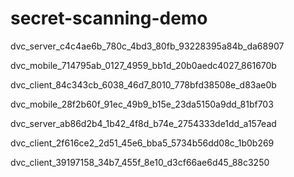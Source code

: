 # secret-scanning-demo

dvc_server_c4c4ae6b_780c_4bd3_80fb_93228395a84b_da68907

dvc_mobile_714795ab_0127_4959_bb1d_20b0aedc4027_861670b

dvc_client_84c343cb_6038_46d7_8010_778bfd38508e_d83ae0b

dvc_mobile_28f2b60f_91ec_49b9_b15e_23da5150a9dd_81bf703

dvc_server_ab86d2b4_1b42_4f8d_b74e_2754333de1dd_a157ead

dvc_client_2f616ce2_2d51_45e6_bba5_5734b56dd08c_1b0b269

dvc_client_39197158_34b7_455f_8e10_d3cf66ae6d45_88c3250
